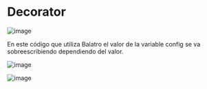 # Decorator

![image](https://github.com/user-attachments/assets/c58bebc3-7556-4e4a-b356-63eb8960b37f)

En este código que utiliza Balatro el valor de la variable config se va sobreescribiendo dependiendo del valor.

![image](https://github.com/user-attachments/assets/da81298e-4ee3-43df-ba53-96ba66fa33fa)




![image](https://github.com/user-attachments/assets/db9628a3-273f-4dc7-b110-3e77ec0f0323)
